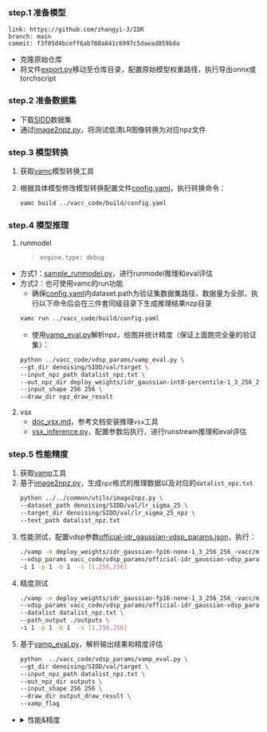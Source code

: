 
### step.1 准备模型
```
link: https://github.com/zhangyi-3/IDR
branch: main
commit: f3f05d4bceff6ab780a841c6997c5daead859bda
```
- 克隆原始仓库
- 将文件[export.py](./export.py)移动至仓库目录，配置原始模型权重路径，执行导出onnx或torchscript


### step.2 准备数据集
- 下载[SIDD](https://www.eecs.yorku.ca/~kamel/sidd/dataset.php)数据集
- 通过[image2npz.py](../../common/utils/image2npz.py)，将测试低清LR图像转换为对应npz文件


### step.3 模型转换
1. 获取[vamc](../../../docs/doc_vamc.md)模型转换工具

2. 根据具体模型修改模型转换配置文件[config.yaml](../vacc_code/build/config.yaml)，执行转换命令：
    ```bash
    vamc build ../vacc_code/build/config.yaml
    ```

### step.4 模型推理
1. runmodel
   > `engine.type: debug`

  - 方式1：[sample_runmodel.py](../vacc_code/runmodel/sample_runmodel.py)，进行runmodel推理和eval评估
  - 方式2：也可使用vamc的run功能
    - 确保[config.yaml](../vacc_code/build/config.yaml)内dataset.path为验证集数据集路径，数据量为全部，执行以下命令后会在三件套同级目录下生成推理结果nzp目录
    ```bash
    vamc run ../vacc_code/build/config.yaml
    ```
    - 使用[vamp_eval.py](../vacc_code/vdsp_params/vamp_eval.py)解析npz，绘图并统计精度（保证上面跑完全量的验证集）：
    ```bash
    python ../vacc_code/vdsp_params/vamp_eval.py \
    --gt_dir denoising/SIDD/val/target \
    --input_npz_path datalist_npz.txt \
    --out_npz_dir deploy_weights/idr_gaussian-int8-percentile-1_3_256_256-debug-result \
    --input_shape 256 256 \
    --draw_dir npz_draw_result
    ```

2. vsx
   - [doc_vsx.md](../../../docs/doc_vsx.md)，参考文档安装推理`vsx`工具
   - [vsx_inference.py](../vacc_code/vsx/vsx_inference.py)，配置参数后执行，进行runstream推理和eval评估


### step.5 性能精度
1. 获取[vamp](../../../docs/doc_vamp.md)工具
2. 基于[image2npz.py](../../common/utils/image2npz.py)，生成`npz`格式的推理数据以及对应的`datalist_npz.txt`
    ```bash
    python ../../common/utils/image2npz.py \
    --dataset_path denoising/SIDD/val/lr_sigma_25 \
    --target_dir denoising/SIDD/val/lr_sigma_25_npz \
    --text_path datalist_npz.txt
    ```
3. 性能测试，配置vdsp参数[official-idr_gaussian-vdsp_params.json](../vacc_code/vdsp_params/official-idr_gaussian-vdsp_params.json)，执行：
    ```bash
    ./vamp -m deploy_weights/idr_gaussian-fp16-none-1_3_256_256_-vacc/mod \
    --vdsp_params vacc_code/vdsp_params/official-idr_gaussian-vdsp_params.json \
    -i 1 -p 1 -b 1  -s [1,256,256]
    ```
4. 精度测试
    ```bash
    ./vamp -m deploy_weights/idr_gaussian-fp16-none-1_3_256_256_-vacc/mod \
    --vdsp_params vacc_code/vdsp_params/official-idr_gaussian-vdsp_params.json \
    --datalist datalist_npz.txt \
    --path_output ./outputs \
    -i 1 -p 1 -b 1  -s [1,256,256]
    ```
5. 基于[vamp_eval.py](../vacc_code/vdsp_params/vamp_eval.py)，解析输出结果和精度评估
    ```bash
    python  ../vacc_code/vdsp_params/vamp_eval.py \
    --gt_dir denoising/SIDD/val/target \
    --input_npz_path datalist_npz.txt \
    --out_npz_dir outputs \
    --input_shape 256 256 \
    --draw_dir output_draw_result \
    --vamp_flag
    ```

- <details><summary>性能&精度</summary>

    ```
    vamp_2.1.0 -mdeploy_weights/gaussian-fp16-none-1_3_256_256-vacc/mod --vdsp_params vdsp_params/official-idr_unet-vdsp_params.json -i 1 p 1 -b 1 
    model input shape 0: [3,256,256], dtype: u1
    load model and init graph done
    - number of instances in each device: 1
    devices: [0]
    batch size: 1
    ai utilize (%): 95.0556
    temperature (°C): 48.7072
    card power (W): 63.3866
    die memory used (MB): 1196.73
    throughput (qps): 492.556
    e2e latency (us):
        avg latency: 4966
        min latency: 2580
        max latency: 6433
        p50 latency: 4484
        p90 latency: 5982
        p95 latency: 6005
        p99 latency: 6041
    model latency (us):
        avg latency: 4924
        min latency: 2528
        max latency: 6361
        p50 latency: 4411
        p90 latency: 5940
        p95 latency: 5960
        p99 latency: 5988


    ./vamp_2.1.0 -m deploy_weights/gaussian-int8-percentile-1_3_256_256-vacc/mod --vdsp_params vdsp_params/official-idr_unet-vdsp_params.json -i 1 p 1 -b 1
    load model and init graph done
    - number of instances in each device: 1
    devices: [0]
    batch size: 1
    ai utilize (%): 94
    temperature (°C): 44.125
    card power (W): 60.2988
    die memory used (MB): 1164.85
    throughput (qps): 2078.2
    e2e latency (us):
        avg latency: 1134
        min latency: 838
        max latency: 1835
        p50 latency: 1251
        p90 latency: 1360
        p95 latency: 1378
        p99 latency: 1423
    model latency (us):
        avg latency: 1118
        min latency: 831
        max latency: 1823
        p50 latency: 1239
        p90 latency: 1338
        p95 latency: 1361
        p99 latency: 1399
    
    # SIDD/val

    gaussian.onnx
    mean psnr: 37.01257983158227, mean ssim: 0.8959340791629893

    deploy_weights/gaussian-fp16-none-1_3_256_256-vacc
    mean psnr: 37.01495209756972, mean ssim: 0.8959743214541712

    gaussian-int8-percentile-1_3_256_256-vacc
    mean psnr: 36.388936631858996, mean ssim: 0.8882093616956634
    ```
    </details>

